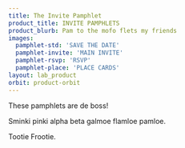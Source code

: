 ```yaml
---
title: The Invite Pamphlet
product_title: INVITE PAMPHLETS
product_blurb: Pam to the mofo flets my friends
images: 
  pamphlet-std: 'SAVE THE DATE'
  pamphlet-invite: 'MAIN INVITE'
  pamphlet-rsvp: 'RSVP'
  pamphlet-place: 'PLACE CARDS'
layout: lab_product
orbit: product-orbit
---
```


These pamphlets are de boss! 

Sminki pinki alpha beta galmoe flamloe pamloe.

Tootie Frootie.
